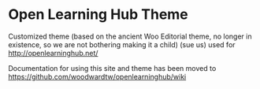 # Open Learning Hub Theme

Customized theme (based on the ancient Woo Editorial theme, no longer in existence, so we are not bothering making it a child) (sue us) used for http://openlearninghub.net/

Documentation for using this site and theme has been moved to
https://github.com/woodwardtw/openlearninghub/wiki

